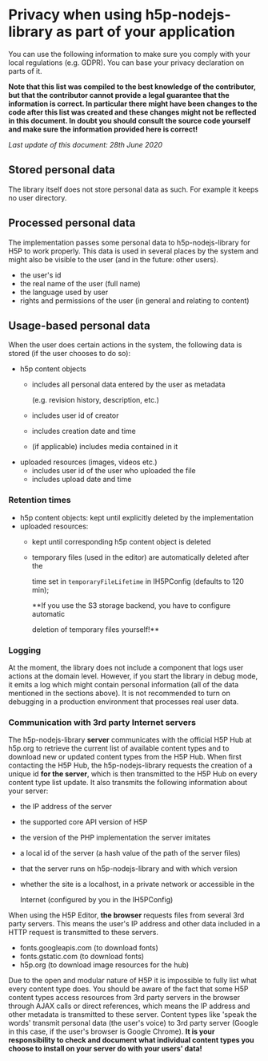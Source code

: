# Privacy when using h5p-nodejs-library as part of your application

You can use the following information to make sure you comply with your local regulations \(e.g. GDPR\). You can base your privacy declaration on parts of it.

**Note that this list was compiled to the best knowledge of the contributor, but that the contributor cannot provide a legal guarantee that the information is correct. In particular there might have been changes to the code after this list was created and these changes might not be reflected in this document. In doubt you should consult the source code yourself and make sure the information provided here is correct!**

_Last update of this document: 28th June 2020_

## Stored personal data

The library itself does not store personal data as such. For example it keeps no user directory.

## Processed personal data

The implementation passes some personal data to h5p-nodejs-library for H5P to work properly. This data is used in several places by the system and might also be visible to the user \(and in the future: other users\).

* the user's id
* the real name of the user \(full name\)
* the language used by user
* rights and permissions of the user \(in general and relating to content\)

## Usage-based personal data

When the user does certain actions in the system, the following data is stored \(if the user chooses to do so\):

* h5p content objects
  * includes all personal data entered by the user as metadata

    \(e.g. revision history, description, etc.\)

  * includes user id of creator
  * includes creation date and time
  * \(if applicable\) includes media contained in it
* uploaded resources \(images, videos etc.\)
  * includes user id of the user who uploaded the file
  * includes upload date and time

### Retention times

* h5p content objects: kept until explicitly deleted by the implementation
* uploaded resources:
  * kept until corresponding h5p content object is deleted
  * temporary files \(used in the editor\) are automatically deleted after the

    time set in `temporaryFileLifetime` in IH5PConfig \(defaults to 120 min\);

    \*\*If you use the S3 storage backend, you have to configure automatic

    deletion of temporary files yourself!\*\*

### Logging

At the moment, the library does not include a component that logs user actions at the domain level. However, if you start the library in debug mode, it emits a log which might contain personal information \(all of the data mentioned in the sections above\). It is not recommended to turn on debugging in a production environment that processes real user data.

### Communication with 3rd party Internet servers

The h5p-nodejs-library **server** communicates with the official H5P Hub at h5p.org to retrieve the current list of available content types and to download new or updated content types from the H5P Hub. When first contacting the H5P Hub, the h5p-nodejs-library requests the creation of a unique id **for the server**, which is then transmitted to the H5P Hub on every content type list update. It also transmits the following information about your server:

* the IP address of the server
* the supported core API version of H5P
* the version of the PHP implementation the server imitates
* a local id of the server \(a hash value of the path of the server files\)
* that the server runs on h5p-nodejs-library and with which version
* whether the site is a localhost, in a private network or accessible in the

  Internet \(configured by you in the IH5PConfig\)

When using the H5P Editor, **the browser** requests files from several 3rd party servers. This means the user's IP address and other data included in a HTTP request is transmitted to these servers.

* fonts.googleapis.com \(to download fonts\)
* fonts.gstatic.com \(to download fonts\)
* h5p.org \(to download image resources for the hub\)

Due to the open and modular nature of H5P it is impossible to fully list what every content type does. You should be aware of the fact that some H5P content types access resources from 3rd party servers in the browser through AJAX calls or direct references, which means the IP address and other metadata is transmitted to these server. Content types like 'speak the words' transmit personal data \(the user's voice\) to 3rd party server \(Google in this case, if the user's browser is Google Chrome\). **It is your responsibility to check and document what individual content types you choose to install on your server do with your users' data!**

